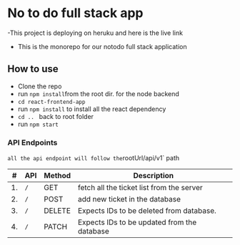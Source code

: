 # No to do full stack app

-This project is deploying on heruku and here is the live link

- This is the monorepo for our notodo full stack application

## How to use

- Clone the repo
- run `npm install`from the root dir. for the node backend
- `cd react-frontend-app`
- run `npm install` to install all the react dependency
- `cd .. ` back to root folder
- run `npm start`

### API Endpoints

`all the api endpoint will follow the`rootUrl/api/v1` path

| #   | API | Method | Description                                 |
| --- | --- | ------ | ------------------------------------------- |
| 1.  | `/` | GET    | fetch all the ticket list from the server   |
| 2.  | `/` | POST   | add new ticket in the database              |
| 3.  | `/` | DELETE | Expects IDs to be deleted from database.    |
| 4.  | `/` | PATCH  | Expects IDs to be updated from the database |
